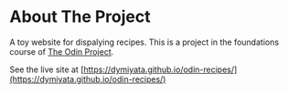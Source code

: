 # About The Project

A toy website for dispalying recipes. This is a project in the foundations course of [The Odin Project](https://www.theodinproject.com/).

See the live site at [https://dymiyata.github.io/odin-recipes/](https://dymiyata.github.io/odin-recipes/)